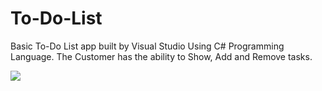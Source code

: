 # To-Do-List

Basic To-Do List app built by Visual Studio Using C# Programming Language. The Customer has the ability to Show, Add and Remove tasks.

![](img/toDoC#.PNG)
